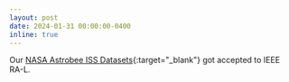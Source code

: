 ```yaml
---
layout: post
date: 2024-01-31 00:00:00-0400
inline: true
---
```


Our [NASA Astrobee ISS Datasets](https://ieeexplore.ieee.org/document/10432949){:target="\_blank"} got accepted to IEEE RA-L.